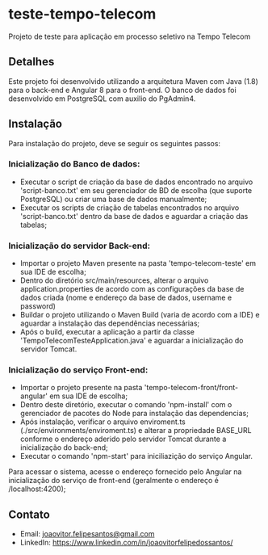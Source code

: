 # teste-tempo-telecom
Projeto de teste para aplicação em processo seletivo na Tempo Telecom

## Detalhes

Este projeto foi desenvolvido utilizando a arquitetura Maven com Java (1.8) para o back-end e Angular 8 para o front-end. O banco de dados foi desenvolvido em PostgreSQL com auxilio do PgAdmin4.

## Instalação

Para instalação do projeto, deve se seguir os seguintes passos:

### Inicialização do Banco de dados:
* Executar o script de criação da base de dados encontrado no arquivo 'script-banco.txt' em seu gerenciador de BD de escolha (que suporte PostgreSQL) ou criar uma base de dados manualmente;
* Executar os scripts de criação de tabelas encontrados no arquivo 'script-banco.txt' dentro da base de dados e aguardar a criação das tabelas;

### Inicialização do servidor Back-end:
* Importar o projeto Maven presente na pasta 'tempo-telecom-teste' em sua IDE de escolha;
* Dentro do diretório src/main/resources, alterar o arquivo application.properties de acordo com as configurações da base de dados criada (nome e endereço da base de dados, username e password)
* Buildar o projeto utilizando o Maven Build (varia de acordo com a IDE) e aguardar a instalação das dependências necessárias;
* Após o build, executar a aplicação a partir da classe 'TempoTelecomTesteApplication.java' e aguardar a inicialização do servidor Tomcat.

### Inicialização do serviço Front-end:
* Importar o projeto presente na pasta 'tempo-telecom-front/front-angular' em sua IDE de escolha;
* Dentro deste diretório, executar o comando 'npm-install' com o gerenciador de pacotes do Node para instalação das dependencias;
* Após instalação, verificar o arquivo enviroment.ts (./src/environments/enviroment.ts) e alterar a propriedade BASE_URL conforme o endereço aderido pelo servidor Tomcat durante a inicialização do back-end;
* Executar o comando 'npm-start' para iniciliazição do serviço Angular.

Para acessar o sistema, acesse o endereço fornecido pelo Angular na inicialização do serviço de front-end (geralmente o endereço é /localhost:4200);

## Contato

* Email: joaovitor.felipesantos@gmail.com
* LinkedIn: https://www.linkedin.com/in/joaovitorfelipedossantos/